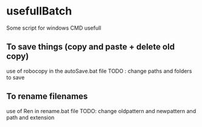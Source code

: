 # usefullBatch
Some script for windows CMD usefull

## To save things (copy and paste + delete old copy)
use of robocopy in the autoSave.bat file
TODO : change paths and folders to save

## To rename filenames
use of Ren in rename.bat file
TODO: change oldpattern and newpattern and path and extension